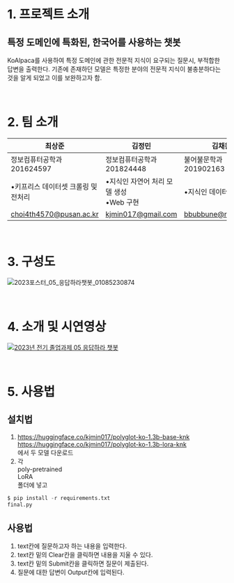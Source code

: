 # 1. 프로젝트 소개
## 특정 도메인에 특화된, 한국어를 사용하는 챗봇
KoAlpaca를 사용하여 특정 도메인에 관한 전문적 지식이 요구되는 질문시, 부적합한 답변을 출력한다.
기존에 존재하던 모델은 특정한 분야의 전문적 지식이 불충분하다는 것을 알게 되었고 이를 보완하고자 함.

<br>

# 2. 팀 소개
|최상준|김정민|김채원|
|------|---|---|
|정보컴퓨터공학과 201624597|정보컴퓨터공학과 201824448|불어불문학과 201902163|
|•키프리스 데이터셋 크롤링 및 전처리|•지식인 자연어 처리 모델 생성<br>•Web 구현|•지식인 데이터셋 크롤링|
|choi4th4570@pusan.ac.kr|kjmin017@gmail.com|bbubbune@naver.com|

<br>

# 3. 구성도
![2023포스터_05_응답하라챗봇_01085230874](https://github.com/pnucse-capstone/capstone-2023-1-05/assets/56316503/a01e4655-029a-4d18-a471-325cbb26ac4d)

<br>

# 4. 소개 및 시연영상
[![2023년 전기 졸업과제 05 응답하라 챗봇](http://img.youtube.com/vi/4sXLycFSg6g/0.jpg)](https://www.youtube.com/watch?v=4sXLycFSg6g)


<br>

# 5. 사용법
## 설치법<br>
1. https://huggingface.co/kjmin017/polyglot-ko-1.3b-base-knk<br>
https://huggingface.co/kjmin017/polyglot-ko-1.3b-lora-knk<br>
에서 두 모델 다운로드<br>
2. 각<br>
poly-pretrained<br>
LoRA<br>
폴더에 넣고<br>
```python
$ pip install -r requirements.txt
final.py
```
## 사용법<br>
1. text칸에 질문하고자 하는 내용을 입력한다.
2. text칸 밑의 Clear칸을 클릭하면 내용을 지울 수 있다.
3. text칸 밑의 Submit칸을 클릭하면 질문이 제출된다.
4. 질문에 대한 답변이 Output칸에 입력된다.
